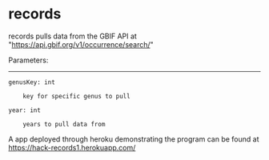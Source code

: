 # records

records pulls data from the GBIF API at 
"https://api.gbif.org/v1/occurrence/search/"

Parameters:

-----------

    genusKey: int

        key for specific genus to pull

    year: int
    
        years to pull data from

A app deployed through heroku demonstrating the program can
be found at https://hack-records1.herokuapp.com/
